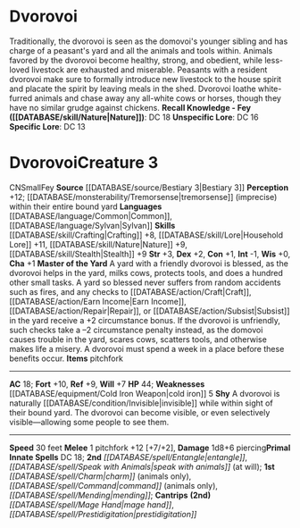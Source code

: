 ﻿---
ac: '18'
alignment: CN
all_resistance: null
burrow_speed: null
charisma: '+1'
climb_speed: null
constitution: '+1'
creature_ability:
- Master of the Yard
- Shy
creature_family: '[[DATABASE/monsterfamily/House Spirit|House Spirit]]'
dexterity: '+2'
element: null
fly_speed: null
fortitude: '+10'
hardness: null
hp: '44'
id: '1195'
immunity: null
intelligence: '-1'
land_speed: '30'
language:
- '[[DATABASE/language/Common|Common]]'
- '[[DATABASE/language/Sylvan|Sylvan]]'
level: '3'
max_speed: '30'
name: Dvorovoi
perception: '+12'
rarity: Common
reflex: '+9'
resistance: null
rus_type_level: null
school: null
sense:
- '[[DATABASE/monsterability/Tremorsense|tremorsense]] (imprecise) within their entire
  boundyard'
size: Small
skill:
- '[[DATABASE/skill/Crafting|Crafting]] +8'
- '[[DATABASE/skill/Lore|HouseholdLore]] +11'
- '[[DATABASE/skill/Nature|Nature]] +9'
- '[[DATABASE/skill/Stealth|Stealth]] +9'
source: '[[DATABASE/source/Bestiary 3|Bestiary 3]]'
speed:
- 30 feet
spell:
- '[[DATABASE/spell/Charm|Charm]]'
- '[[DATABASE/spell/Command|Command]]'
- '[[DATABASE/spell/Entangle|Entangle]]'
- '[[DATABASE/spell/Mage Hand|MageHand]]'
- '[[DATABASE/spell/Mending|Mending]]'
- '[[DATABASE/spell/Prestidigitation|Prestidigitation]]'
- '[[DATABASE/spell/Speak with Animals|Speak with Animals]]'
strength: '+3'
strength_req: '3'
strongest_save:
- Fortitude
swim_speed: null
trait:
- '[[DATABASE/trait/Fey|Fey]]'
type: Creature
vision: null
weakest_save:
- Will
weakness:
- '[[DATABASE/equipment/Cold Iron Weapon|cold iron]] 5'
will: '+7'
wisdom: '+0'

---
# Dvorovoi

Traditionally, the dvorovoi is seen as the domovoi's younger sibling and has charge of a peasant's yard and all the animals and tools within. Animals favored by the dvorovoi become healthy, strong, and obedient, while less-loved livestock are exhausted and miserable. Peasants with a resident dvorovoi make sure to formally introduce new livestock to the house spirit and placate the spirit by leaving meals in the shed. Dvorovoi loathe white-furred animals and chase away any all-white cows or horses, though they have no similar grudge against chickens.
**Recall Knowledge - Fey ([[DATABASE/skill/Nature|Nature]])**: DC 18
**Unspecific Lore**: DC 16
**Specific Lore**: DC 13

# Dvorovoi<span class="item-type">Creature 3</span>

<span class="trait-alignment item-trait">CN</span><span class="trait-size item-trait">Small</span><span class="item-trait">Fey</span>
**Source** [[DATABASE/source/Bestiary 3|Bestiary 3]]
**Perception** +12; [[DATABASE/monsterability/Tremorsense|tremorsense]] (imprecise) within their entire bound yard
**Languages** [[DATABASE/language/Common|Common]], [[DATABASE/language/Sylvan|Sylvan]]
**Skills** [[DATABASE/skill/Crafting|Crafting]] +8, [[DATABASE/skill/Lore|Household Lore]] +11, [[DATABASE/skill/Nature|Nature]] +9, [[DATABASE/skill/Stealth|Stealth]] +9
**Str** +3, **Dex** +2, **Con** +1, **Int** -1, **Wis** +0, **Cha** +1
**Master of the Yard** A yard with a friendly dvorovoi is blessed, as the dvorovoi helps in the yard, milks cows, protects tools, and does a hundred other small tasks. A yard so blessed never suffers from random accidents such as fires, and any checks to [[DATABASE/action/Craft|Craft]], [[DATABASE/action/Earn Income|Earn Income]], [[DATABASE/action/Repair|Repair]], or [[DATABASE/action/Subsist|Subsist]] in the yard receive a +2 circumstance bonus. If the dvorovoi is unfriendly, such checks take a –2 circumstance penalty instead, as the domovoi causes trouble in the yard, scares cows, scatters tools, and otherwise makes life a misery. A dvorovoi must spend a week in a place before these benefits occur.
**Items** pitchfork

---
**AC** 18; **Fort** +10, **Ref** +9, **Will** +7
**HP** 44; **Weaknesses** [[DATABASE/equipment/Cold Iron Weapon|cold iron]] 5
<span class="in-box-ability">**Shy** A dvorovoi is naturally [[DATABASE/condition/Invisible|invisible]] while within sight of their bound yard. The dvorovoi can become visible, or even selectively visible—allowing some people to see them.</span>

---
**Speed** 30 feet
<span class="in-box-ability">**Melee** <span class="action-icon">1</span> pitchfork +12 [+7/+2], **Damage** 1d8+6 piercing</span>**Primal Innate Spells** DC 18; **2nd** _[[DATABASE/spell/Entangle|entangle]]_, _[[DATABASE/spell/Speak with Animals|speak with animals]]_ (at will); **1st** _[[DATABASE/spell/Charm|charm]]_ (animals only), _[[DATABASE/spell/Command|command]]_ (animals only), _[[DATABASE/spell/Mending|mending]]_; **Cantrips** **(2nd)** _[[DATABASE/spell/Mage Hand|mage hand]]_, _[[DATABASE/spell/Prestidigitation|prestidigitation]]_